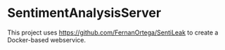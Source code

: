 # SentimentAnalysisServer
This project uses https://github.com/FernanOrtega/SentiLeak to create a Docker-based webservice.
